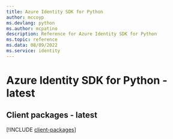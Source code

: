```yaml
---
title: Azure Identity SDK for Python
author: mccoyp
ms.devlang: python
ms.author: mcpatino
description: Reference for Azure Identity SDK for Python
ms.topic: reference
ms.data: 08/09/2022
ms.service: identity
---
```

# Azure Identity SDK for Python - latest

## Client packages - latest
[!INCLUDE [client-packages](identity-client-index.md)]